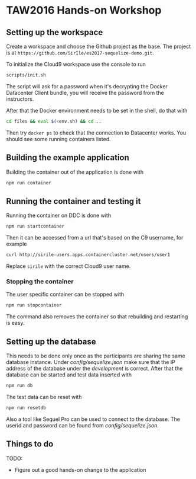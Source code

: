 # TAW2016 Hands-on Workshop

## Setting up the workspace

Create a workspace and choose the Github project as the base. The project is
at `https://github.com/SirIle/es2017-sequelize-demo.git`.

To initialize the Cloud9 workspace use the console to run

~~~bash
scripts/init.sh
~~~

The script will ask for a password when it's decrypting the Docker Datacenter
Client bundle, you will receive the password from the instructors.

After that the Docker environment needs to be set in the shell, do that with

~~~bash
cd files && eval $(<env.sh) && cd ..
~~~

Then try `docker ps` to check that the connection to Datacenter works. You
should see some running containers listed.

## Building the example application

Building the container out of the application is done with

~~~bash
npm run container
~~~

## Running the container and testing it

Running the container on DDC is done with

~~~bash
npm run startcontainer
~~~

Then it can be accessed from a url that's based on the C9 username, for example

~~~bash
curl http://sirile-users.apps.containercluster.net/users/user1
~~~

Replace `sirile` with the correct Cloud9 user name.

### Stopping the container

The user specific container can be stopped with

~~~bash
npm run stopcontainer
~~~

The command also removes the container so that rebuilding and restarting is
easy.

## Setting up the database

This needs to be done only once as the participants are sharing the same
database instance. Under *config/sequelize.json* make sure that the IP address
of the database under the *development* is correct. After that the database
can be started and test data inserted with

~~~bash
npm run db
~~~

The test data can be reset with

~~~bash
npm run resetdb
~~~

Also a tool like Sequel Pro can be used to connect to the database. The userid
and password can be found from *config/sequelize.json*.

## Things to do

TODO:
-   Figure out a good hands-on change to the application

